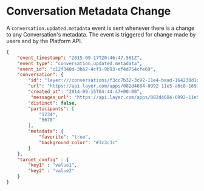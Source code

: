 # Conversation Metadata Change

A `conversation.updated.metadata` event is sent whenever there is a change to any Conversation's metadata.  The event is triggered for change made by users and by the Platform API.

```json
{
	"event_timestamp": "2015-09-17T20:46:47.561Z",
	"event_type": "conversation.updated.metadata",
	"event_id": "c12f340d-3b62-4cf1-9b93-ef4d754cfe69",
	"conversation": {
	    "id": "layer:///conversations/f3cc7b32-3c92-11e4-baad-164230d1df67",
		"url": "https://api.layer.com/apps/082d4684-0992-11e5-a6c0-1697f925ec7b/conversations/e67b5da2-95ca-40c4-bfc5-a2a8baaeb50f",
	    "created_at": "2014-09-15T04:44:47+00:00",
		 "messages_url": "https://api.layer.com/apps/082d4684-0992-11e5-a6c0-1697f925ec7b/conversations/c12fd916-1390-464b-850f-1380a051f7c8/messages",
	    "distinct": false,
	    "participants": [
	        "1234",
	        "5678"
	    ],
	    "metadata": {
	    	"favorite": "true",
	    	"background_color": "#3c3c3c"
	    }
	},
	"target_config" : {
		"key1" : "value1",
		"key2" : "value2"
	}
}
```
